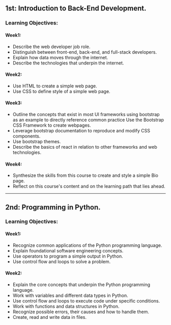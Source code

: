 ##  1st: Introduction to Back-End Development.
###  Learning Objectives:
####  Week1:
- Describe the web developer job role.
- Distinguish between front-end, back-end, and full-stack developers.
- Explain how data moves through the internet.
- Describe the technologies that underpin the internet.
####  Week2:
- Use HTML to create a simple web page.
- Use CSS to define style of a simple web page.
####  Week3:
- Outline the concepts that exist in most UI frameworks using bootstrap as an example to directly reference common practice
Use the Bootstrap CSS Framework to create webpages.
- Leverage bootstrap documentation to reproduce and modify CSS components.
- Use bootstrap themes.
- Describe the basics of react in relation to other frameworks and web technologies.
####  Week4:
- Synthesize the skills from this course to create and style a simple Bio page.
- Reflect on this course's content and on the learning path that lies ahead.
---
##  2nd: Programming in Python.
###  Learning Objectives:
####  Week1:
- Recognize common applications of the Python programming language.
- Explain foundational software engineering concepts.
- Use operators to program a simple output in Python.
- Use control flow and loops to solve a problem.
####  Week2:
- Explain the core concepts that underpin the Python programming language.
- Work with variables and different data types in Python.
- Use control flow and loops to execute code under specific conditions.
- Work with functions and data structures in Python.
- Recognize possible errors, their causes and how to handle them.
- Create, read and write data in files.
